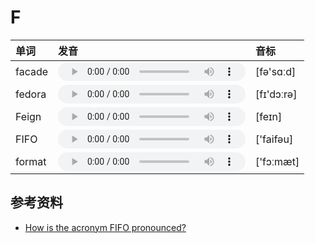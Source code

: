 
# F

| 单词  | 发音 | 音标 |
| :-- | :-- | :-- |
| facade | <audio :src="$withBase('/audio/facade.mp3')" controls="controls"></audio> | [fə'sɑːd] |
| fedora | <audio :src="$withBase('/audio/fedora.mp3')" controls="controls"></audio> | [fɪ'dɔːrə] |
| Feign | <audio :src="$withBase('/audio/Feign.mp3')" controls="controls"></audio> | [feɪn] |
| FIFO | <audio :src="$withBase('/audio/FIFO.mp3')" controls="controls"></audio> | ['faifəu] |
| format | <audio :src="$withBase('/audio/format.mp3')" controls="controls"></audio> | ['fɔːmæt] |

## 参考资料

- [How is the acronym FIFO pronounced?](https://www.quora.com/How-is-the-acronym-FIFO-pronounced)

<style lang="css">
audio {
  height: 30px;
}

@media screen and (max-width: 720px){
  audio { 
    width: 20px; 
  } 
}
</style>
